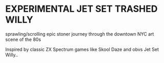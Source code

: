 EXPERIMENTAL JET SET TRASHED WILLY
==================================

sprawling/scrolling epic stoner journey through the downtown NYC art scene of the 80s

Inspired by classic ZX Spectrum games like Skool Daze and obvs Jet Set Willy..
